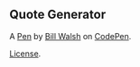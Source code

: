 Quote Generator
---------------


A [Pen](https://codepen.io/esidebill/pen/JyWqBN) by [Bill Walsh](https://codepen.io/esidebill) on [CodePen](https://codepen.io).

[License](https://codepen.io/esidebill/pen/JyWqBN/license).